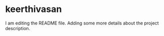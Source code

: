 # keerthivasan
I am editing the README file. Adding some more details about the project description.
